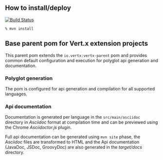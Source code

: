 ## How to install/deploy

[![Build Status](https://vertx.ci.cloudbees.com/buildStatus/icon?job=vert.x3-ext-parent)](https://vertx.ci.cloudbees.com/view/vert.x-3/job/vert.x3-ext-parent/)

~~~
% mvn install
~~~

## Base parent pom for Vert.x extension projects

This parent pom extends the `io.vertx:vertx-parent` pom and provides common default configuration and execution for
polyglot api generation and documentation.

### Polyglot generation

The pom is configured for api generation and compilation for all supported languages.

### Api documentation

Documentation is generated per language in the `src/main/asciidoc` directory in _Asciidoc_ format at compilation
time and can be previewed using the Chrome _Asciidoctor.js_ plugin.

Full api documentation can be generated using `mvn site` phase, the _Asciidoc_ files are transformed to HTML and
the Api documentation (JavaDoc, JSDoc, GroovyDoc) are also generated in the _target/docs_ directory.
